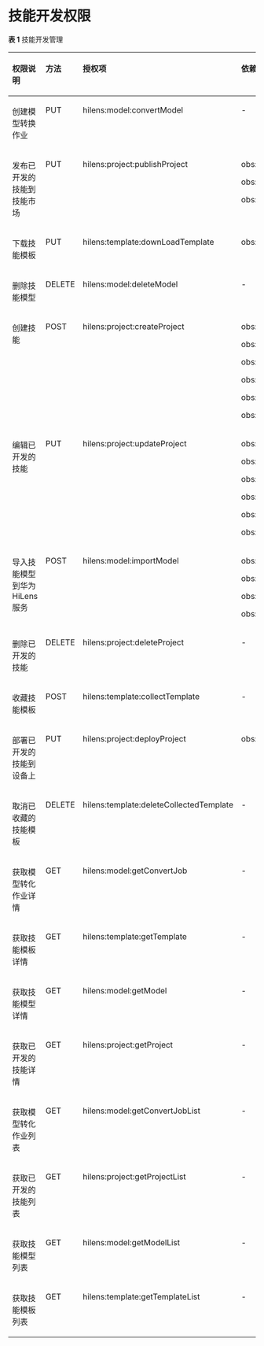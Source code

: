 # 技能开发权限<a name="hilens_02_0073"></a>

**表 1**  技能开发管理

<a name="table450661024718"></a>
<table><thead align="left"><tr id="row15506161004710"><th class="cellrowborder" valign="top" width="25%" id="mcps1.2.5.1.1"><p id="p2506101044714"><a name="p2506101044714"></a><a name="p2506101044714"></a>权限说明</p>
</th>
<th class="cellrowborder" valign="top" width="13.62%" id="mcps1.2.5.1.2"><p id="p3506181014474"><a name="p3506181014474"></a><a name="p3506181014474"></a>方法</p>
</th>
<th class="cellrowborder" valign="top" width="32.24%" id="mcps1.2.5.1.3"><p id="p15061010194719"><a name="p15061010194719"></a><a name="p15061010194719"></a>授权项</p>
</th>
<th class="cellrowborder" valign="top" width="29.14%" id="mcps1.2.5.1.4"><p id="p12506171094716"><a name="p12506171094716"></a><a name="p12506171094716"></a>依赖其他服务的最小化授权项</p>
</th>
</tr>
</thead>
<tbody><tr id="row2506910184712"><td class="cellrowborder" valign="top" width="25%" headers="mcps1.2.5.1.1 "><p id="p2506191017470"><a name="p2506191017470"></a><a name="p2506191017470"></a>创建模型转换作业</p>
</td>
<td class="cellrowborder" valign="top" width="13.62%" headers="mcps1.2.5.1.2 "><p id="p450691064716"><a name="p450691064716"></a><a name="p450691064716"></a>PUT</p>
</td>
<td class="cellrowborder" valign="top" width="32.24%" headers="mcps1.2.5.1.3 "><p id="p1506710144717"><a name="p1506710144717"></a><a name="p1506710144717"></a>hilens:model:convertModel</p>
</td>
<td class="cellrowborder" valign="top" width="29.14%" headers="mcps1.2.5.1.4 "><p id="p25061410154712"><a name="p25061410154712"></a><a name="p25061410154712"></a>-</p>
</td>
</tr>
<tr id="row2050614102471"><td class="cellrowborder" valign="top" width="25%" headers="mcps1.2.5.1.1 "><p id="p75061010124711"><a name="p75061010124711"></a><a name="p75061010124711"></a>发布已开发的技能到技能市场</p>
</td>
<td class="cellrowborder" valign="top" width="13.62%" headers="mcps1.2.5.1.2 "><p id="p9506910144713"><a name="p9506910144713"></a><a name="p9506910144713"></a>PUT</p>
</td>
<td class="cellrowborder" valign="top" width="32.24%" headers="mcps1.2.5.1.3 "><p id="p1250611105479"><a name="p1250611105479"></a><a name="p1250611105479"></a>hilens:project:publishProject</p>
</td>
<td class="cellrowborder" valign="top" width="29.14%" headers="mcps1.2.5.1.4 "><p id="p6506210194713"><a name="p6506210194713"></a><a name="p6506210194713"></a>obs:object:GetObject</p>
<p id="p151695573415"><a name="p151695573415"></a><a name="p151695573415"></a>obs:object:PutObject</p>
<p id="p184231054115917"><a name="p184231054115917"></a><a name="p184231054115917"></a>obs:object:PutObjectAcl</p>
</td>
</tr>
<tr id="row17695388311"><td class="cellrowborder" valign="top" width="25%" headers="mcps1.2.5.1.1 "><p id="p186951881930"><a name="p186951881930"></a><a name="p186951881930"></a>下载技能模板</p>
</td>
<td class="cellrowborder" valign="top" width="13.62%" headers="mcps1.2.5.1.2 "><p id="p14695781313"><a name="p14695781313"></a><a name="p14695781313"></a>PUT</p>
</td>
<td class="cellrowborder" valign="top" width="32.24%" headers="mcps1.2.5.1.3 "><p id="p12695168232"><a name="p12695168232"></a><a name="p12695168232"></a>hilens:template:downLoadTemplate</p>
</td>
<td class="cellrowborder" valign="top" width="29.14%" headers="mcps1.2.5.1.4 "><p id="p1695084319"><a name="p1695084319"></a><a name="p1695084319"></a>obs:object:GetObject</p>
</td>
</tr>
<tr id="row076311111437"><td class="cellrowborder" valign="top" width="25%" headers="mcps1.2.5.1.1 "><p id="p107631211933"><a name="p107631211933"></a><a name="p107631211933"></a>删除技能模型</p>
</td>
<td class="cellrowborder" valign="top" width="13.62%" headers="mcps1.2.5.1.2 "><p id="p197639111737"><a name="p197639111737"></a><a name="p197639111737"></a>DELETE</p>
</td>
<td class="cellrowborder" valign="top" width="32.24%" headers="mcps1.2.5.1.3 "><p id="p20763161117315"><a name="p20763161117315"></a><a name="p20763161117315"></a>hilens:model:deleteModel</p>
</td>
<td class="cellrowborder" valign="top" width="29.14%" headers="mcps1.2.5.1.4 "><p id="p19763311832"><a name="p19763311832"></a><a name="p19763311832"></a>-</p>
</td>
</tr>
<tr id="row063705516916"><td class="cellrowborder" valign="top" width="25%" headers="mcps1.2.5.1.1 "><p id="p663719551192"><a name="p663719551192"></a><a name="p663719551192"></a>创建技能</p>
</td>
<td class="cellrowborder" valign="top" width="13.62%" headers="mcps1.2.5.1.2 "><p id="p46375551913"><a name="p46375551913"></a><a name="p46375551913"></a>POST</p>
</td>
<td class="cellrowborder" valign="top" width="32.24%" headers="mcps1.2.5.1.3 "><p id="p9637955898"><a name="p9637955898"></a><a name="p9637955898"></a>hilens:project:createProject</p>
</td>
<td class="cellrowborder" valign="top" width="29.14%" headers="mcps1.2.5.1.4 "><p id="p542173015218"><a name="p542173015218"></a><a name="p542173015218"></a>obs:object:GetObject</p>
<p id="p8428304219"><a name="p8428304219"></a><a name="p8428304219"></a>obs:bucket:HeadBucket</p>
<p id="p14421030920"><a name="p14421030920"></a><a name="p14421030920"></a>obs:bucket:CreateBucket</p>
<p id="p3422302215"><a name="p3422302215"></a><a name="p3422302215"></a>obs:object:PutObject</p>
<p id="p742113017211"><a name="p742113017211"></a><a name="p742113017211"></a>obs:bucket:ListAllMyBuckets</p>
<p id="p1421330426"><a name="p1421330426"></a><a name="p1421330426"></a>obs:bucket:ListBucket</p>
</td>
</tr>
<tr id="row14167121191110"><td class="cellrowborder" valign="top" width="25%" headers="mcps1.2.5.1.1 "><p id="p17168311110"><a name="p17168311110"></a><a name="p17168311110"></a>编辑已开发的技能</p>
</td>
<td class="cellrowborder" valign="top" width="13.62%" headers="mcps1.2.5.1.2 "><p id="p916816101117"><a name="p916816101117"></a><a name="p916816101117"></a>PUT</p>
</td>
<td class="cellrowborder" valign="top" width="32.24%" headers="mcps1.2.5.1.3 "><p id="p616811113119"><a name="p616811113119"></a><a name="p616811113119"></a>hilens:project:updateProject</p>
</td>
<td class="cellrowborder" valign="top" width="29.14%" headers="mcps1.2.5.1.4 "><p id="p21104019117"><a name="p21104019117"></a><a name="p21104019117"></a>obs:object:GetObject</p>
<p id="p5421349014"><a name="p5421349014"></a><a name="p5421349014"></a>obs:bucket:HeadBucket</p>
<p id="p62623595114"><a name="p62623595114"></a><a name="p62623595114"></a>obs:bucket:CreateBucket</p>
<p id="p6934111014213"><a name="p6934111014213"></a><a name="p6934111014213"></a>obs:object:PutObject</p>
<p id="p154611941927"><a name="p154611941927"></a><a name="p154611941927"></a>obs:bucket:ListAllMyBuckets</p>
<p id="p1779533219"><a name="p1779533219"></a><a name="p1779533219"></a>obs:bucket:ListBucket</p>
</td>
</tr>
<tr id="row81835615109"><td class="cellrowborder" valign="top" width="25%" headers="mcps1.2.5.1.1 "><p id="p3181356101013"><a name="p3181356101013"></a><a name="p3181356101013"></a>导入技能模型到华为HiLens服务</p>
</td>
<td class="cellrowborder" valign="top" width="13.62%" headers="mcps1.2.5.1.2 "><p id="p4181856101010"><a name="p4181856101010"></a><a name="p4181856101010"></a>POST</p>
</td>
<td class="cellrowborder" valign="top" width="32.24%" headers="mcps1.2.5.1.3 "><p id="p518105621012"><a name="p518105621012"></a><a name="p518105621012"></a>hilens:model:importModel</p>
</td>
<td class="cellrowborder" valign="top" width="29.14%" headers="mcps1.2.5.1.4 "><p id="p171845641014"><a name="p171845641014"></a><a name="p171845641014"></a>obs:object:GetObject</p>
<p id="p1021316136417"><a name="p1021316136417"></a><a name="p1021316136417"></a>obs:bucket:HeadBucket</p>
<p id="p1094814251947"><a name="p1094814251947"></a><a name="p1094814251947"></a>obs:bucket:ListAllMyBuckets</p>
<p id="p13663533345"><a name="p13663533345"></a><a name="p13663533345"></a>obs:bucket:ListBucket</p>
</td>
</tr>
<tr id="row1964419280162"><td class="cellrowborder" valign="top" width="25%" headers="mcps1.2.5.1.1 "><p id="p764492813160"><a name="p764492813160"></a><a name="p764492813160"></a>删除已开发的技能</p>
</td>
<td class="cellrowborder" valign="top" width="13.62%" headers="mcps1.2.5.1.2 "><p id="p12644182821619"><a name="p12644182821619"></a><a name="p12644182821619"></a>DELETE</p>
</td>
<td class="cellrowborder" valign="top" width="32.24%" headers="mcps1.2.5.1.3 "><p id="p4644928121616"><a name="p4644928121616"></a><a name="p4644928121616"></a>hilens:project:deleteProject</p>
</td>
<td class="cellrowborder" valign="top" width="29.14%" headers="mcps1.2.5.1.4 "><p id="p6644122814167"><a name="p6644122814167"></a><a name="p6644122814167"></a>-</p>
</td>
</tr>
<tr id="row6171193392010"><td class="cellrowborder" valign="top" width="25%" headers="mcps1.2.5.1.1 "><p id="p1817133382011"><a name="p1817133382011"></a><a name="p1817133382011"></a>收藏技能模板</p>
</td>
<td class="cellrowborder" valign="top" width="13.62%" headers="mcps1.2.5.1.2 "><p id="p1017173372017"><a name="p1017173372017"></a><a name="p1017173372017"></a>POST</p>
</td>
<td class="cellrowborder" valign="top" width="32.24%" headers="mcps1.2.5.1.3 "><p id="p121713332204"><a name="p121713332204"></a><a name="p121713332204"></a>hilens:template:collectTemplate</p>
</td>
<td class="cellrowborder" valign="top" width="29.14%" headers="mcps1.2.5.1.4 "><p id="p8171233192016"><a name="p8171233192016"></a><a name="p8171233192016"></a>-</p>
</td>
</tr>
<tr id="row2083318399202"><td class="cellrowborder" valign="top" width="25%" headers="mcps1.2.5.1.1 "><p id="p8833173932020"><a name="p8833173932020"></a><a name="p8833173932020"></a>部署已开发的技能到设备上</p>
</td>
<td class="cellrowborder" valign="top" width="13.62%" headers="mcps1.2.5.1.2 "><p id="p283353972017"><a name="p283353972017"></a><a name="p283353972017"></a>PUT</p>
</td>
<td class="cellrowborder" valign="top" width="32.24%" headers="mcps1.2.5.1.3 "><p id="p17833339192010"><a name="p17833339192010"></a><a name="p17833339192010"></a>hilens:project:deployProject</p>
</td>
<td class="cellrowborder" valign="top" width="29.14%" headers="mcps1.2.5.1.4 "><p id="p198333391208"><a name="p198333391208"></a><a name="p198333391208"></a>obs:object:GetObject</p>
</td>
</tr>
<tr id="row5109193202919"><td class="cellrowborder" valign="top" width="25%" headers="mcps1.2.5.1.1 "><p id="p61092312914"><a name="p61092312914"></a><a name="p61092312914"></a>取消已收藏的技能模板</p>
</td>
<td class="cellrowborder" valign="top" width="13.62%" headers="mcps1.2.5.1.2 "><p id="p81091132291"><a name="p81091132291"></a><a name="p81091132291"></a>DELETE</p>
</td>
<td class="cellrowborder" valign="top" width="32.24%" headers="mcps1.2.5.1.3 "><p id="p1310919316292"><a name="p1310919316292"></a><a name="p1310919316292"></a>hilens:template:deleteCollectedTemplate</p>
</td>
<td class="cellrowborder" valign="top" width="29.14%" headers="mcps1.2.5.1.4 "><p id="p310920316297"><a name="p310920316297"></a><a name="p310920316297"></a>-</p>
</td>
</tr>
<tr id="row1362955920344"><td class="cellrowborder" valign="top" width="25%" headers="mcps1.2.5.1.1 "><p id="p16629185933413"><a name="p16629185933413"></a><a name="p16629185933413"></a>获取模型转化作业详情</p>
</td>
<td class="cellrowborder" valign="top" width="13.62%" headers="mcps1.2.5.1.2 "><p id="p13629115914342"><a name="p13629115914342"></a><a name="p13629115914342"></a>GET</p>
</td>
<td class="cellrowborder" valign="top" width="32.24%" headers="mcps1.2.5.1.3 "><p id="p46291059163419"><a name="p46291059163419"></a><a name="p46291059163419"></a>hilens:model:getConvertJob</p>
</td>
<td class="cellrowborder" valign="top" width="29.14%" headers="mcps1.2.5.1.4 "><p id="p11629115912348"><a name="p11629115912348"></a><a name="p11629115912348"></a>-</p>
</td>
</tr>
<tr id="row4689135213511"><td class="cellrowborder" valign="top" width="25%" headers="mcps1.2.5.1.1 "><p id="p20689105219354"><a name="p20689105219354"></a><a name="p20689105219354"></a>获取技能模板详情</p>
</td>
<td class="cellrowborder" valign="top" width="13.62%" headers="mcps1.2.5.1.2 "><p id="p4689125273516"><a name="p4689125273516"></a><a name="p4689125273516"></a>GET</p>
</td>
<td class="cellrowborder" valign="top" width="32.24%" headers="mcps1.2.5.1.3 "><p id="p069045210357"><a name="p069045210357"></a><a name="p069045210357"></a>hilens:template:getTemplate</p>
</td>
<td class="cellrowborder" valign="top" width="29.14%" headers="mcps1.2.5.1.4 "><p id="p16690652103511"><a name="p16690652103511"></a><a name="p16690652103511"></a>-</p>
</td>
</tr>
<tr id="row987145133811"><td class="cellrowborder" valign="top" width="25%" headers="mcps1.2.5.1.1 "><p id="p16883593814"><a name="p16883593814"></a><a name="p16883593814"></a>获取技能模型详情</p>
</td>
<td class="cellrowborder" valign="top" width="13.62%" headers="mcps1.2.5.1.2 "><p id="p48855113814"><a name="p48855113814"></a><a name="p48855113814"></a>GET</p>
</td>
<td class="cellrowborder" valign="top" width="32.24%" headers="mcps1.2.5.1.3 "><p id="p3881515389"><a name="p3881515389"></a><a name="p3881515389"></a>hilens:model:getModel</p>
</td>
<td class="cellrowborder" valign="top" width="29.14%" headers="mcps1.2.5.1.4 "><p id="p20888519389"><a name="p20888519389"></a><a name="p20888519389"></a>-</p>
</td>
</tr>
<tr id="row11808328402"><td class="cellrowborder" valign="top" width="25%" headers="mcps1.2.5.1.1 "><p id="p58033244019"><a name="p58033244019"></a><a name="p58033244019"></a>获取已开发的技能详情</p>
</td>
<td class="cellrowborder" valign="top" width="13.62%" headers="mcps1.2.5.1.2 "><p id="p7801232174014"><a name="p7801232174014"></a><a name="p7801232174014"></a>GET</p>
</td>
<td class="cellrowborder" valign="top" width="32.24%" headers="mcps1.2.5.1.3 "><p id="p198083219407"><a name="p198083219407"></a><a name="p198083219407"></a>hilens:project:getProject</p>
</td>
<td class="cellrowborder" valign="top" width="29.14%" headers="mcps1.2.5.1.4 "><p id="p5801327405"><a name="p5801327405"></a><a name="p5801327405"></a>-</p>
</td>
</tr>
<tr id="row637492816556"><td class="cellrowborder" valign="top" width="25%" headers="mcps1.2.5.1.1 "><p id="p1737416286552"><a name="p1737416286552"></a><a name="p1737416286552"></a>获取模型转化作业列表</p>
</td>
<td class="cellrowborder" valign="top" width="13.62%" headers="mcps1.2.5.1.2 "><p id="p12374122825511"><a name="p12374122825511"></a><a name="p12374122825511"></a>GET</p>
</td>
<td class="cellrowborder" valign="top" width="32.24%" headers="mcps1.2.5.1.3 "><p id="p6374172815551"><a name="p6374172815551"></a><a name="p6374172815551"></a>hilens:model:getConvertJobList</p>
</td>
<td class="cellrowborder" valign="top" width="29.14%" headers="mcps1.2.5.1.4 "><p id="p7374112865511"><a name="p7374112865511"></a><a name="p7374112865511"></a>-</p>
</td>
</tr>
<tr id="row85061787567"><td class="cellrowborder" valign="top" width="25%" headers="mcps1.2.5.1.1 "><p id="p250658165615"><a name="p250658165615"></a><a name="p250658165615"></a>获取已开发的技能列表</p>
</td>
<td class="cellrowborder" valign="top" width="13.62%" headers="mcps1.2.5.1.2 "><p id="p45064885610"><a name="p45064885610"></a><a name="p45064885610"></a>GET</p>
</td>
<td class="cellrowborder" valign="top" width="32.24%" headers="mcps1.2.5.1.3 "><p id="p1250614835614"><a name="p1250614835614"></a><a name="p1250614835614"></a>hilens:project:getProjectList</p>
</td>
<td class="cellrowborder" valign="top" width="29.14%" headers="mcps1.2.5.1.4 "><p id="p75061884566"><a name="p75061884566"></a><a name="p75061884566"></a>-</p>
</td>
</tr>
<tr id="row020612335818"><td class="cellrowborder" valign="top" width="25%" headers="mcps1.2.5.1.1 "><p id="p7207152312584"><a name="p7207152312584"></a><a name="p7207152312584"></a>获取技能模型列表</p>
</td>
<td class="cellrowborder" valign="top" width="13.62%" headers="mcps1.2.5.1.2 "><p id="p15207523195816"><a name="p15207523195816"></a><a name="p15207523195816"></a>GET</p>
</td>
<td class="cellrowborder" valign="top" width="32.24%" headers="mcps1.2.5.1.3 "><p id="p20207323155816"><a name="p20207323155816"></a><a name="p20207323155816"></a>hilens:model:getModelList</p>
</td>
<td class="cellrowborder" valign="top" width="29.14%" headers="mcps1.2.5.1.4 "><p id="p12071723125816"><a name="p12071723125816"></a><a name="p12071723125816"></a>-</p>
</td>
</tr>
<tr id="row17402716195912"><td class="cellrowborder" valign="top" width="25%" headers="mcps1.2.5.1.1 "><p id="p144022169594"><a name="p144022169594"></a><a name="p144022169594"></a>获取技能模板列表</p>
</td>
<td class="cellrowborder" valign="top" width="13.62%" headers="mcps1.2.5.1.2 "><p id="p1402616145913"><a name="p1402616145913"></a><a name="p1402616145913"></a>GET</p>
</td>
<td class="cellrowborder" valign="top" width="32.24%" headers="mcps1.2.5.1.3 "><p id="p124021116115918"><a name="p124021116115918"></a><a name="p124021116115918"></a>hilens:template:getTemplateList</p>
</td>
<td class="cellrowborder" valign="top" width="29.14%" headers="mcps1.2.5.1.4 "><p id="p240211635912"><a name="p240211635912"></a><a name="p240211635912"></a>-</p>
</td>
</tr>
</tbody>
</table>

